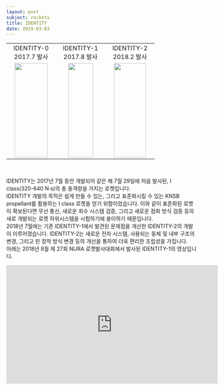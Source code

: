 ```yaml
---
layout: post
subject: rockets
title: IDENTITY
date: 2019-03-03
---
```


<table style="width:700px"><tr>
<td width="115" align="center">IDENTITY-0<br/>2017.7 발사</td>
<td width="115" align="center">IDENTITY-1<br/>2017.8 발사</td>
<td width="115" align="center">IDENTITY-2<br/>2018.2 발사</td>

</tr><tr>
<td width="115" align="center">
<img src="https://github.com/hsb6350/hanaro.github.io/blob/master/assets/IDENTITY0.jpg?raw=true" width="86.3" height="250"/></td>
<td width="115" align="center">
<img src="https://github.com/hsb6350/hanaro.github.io/blob/master/assets/IDENTITY.jpg?raw=true" width="66" height="250"/></td>
<td width="115" align="center">
<img src="https://github.com/hsb6350/hanaro.github.io/blob/master/assets/IDENTITY2.jpg?raw=true" width="85.8" height="250"/></td>

</tr></table><br/>

IDENTITY는 2017년 7월 동안 개발되어 같은 해 7월 29일에 처음 발사된, I class(320-640 N·s)의 총 충격량을 가지는 로켓입니다. <br/>
IDENTITY 개발의 목적은 쉽게 만들 수 있는, 그리고 표준화시킬 수 있는 KNSB propellant를 활용하는 I class 로켓을 얻기 위함이었습니다. 이와 같이 표준화된 로켓이 확보된다면 무선 통신, 새로운 회수 시스템 검증, 그리고 새로운 점화 방식 검증 등의 새로 개발되는 로켓 하위시스템을 시험하기에 용이하기 때문입니다. <br/>
2018년 7월에는 기존 IDENTITY-1에서 발견된 문제점을 개선한 IDENTITY-2의 개발이 이루어졌습니다. IDENTITY-2는 새로운 전자 시스템, 사용되는 동체 및 내부 구조의 변경, 그리고 핀 장착 방식 변경 등의 개선을 통하여 더욱 편리한 조립성을 가집니다. <br/>
아래는 2018년 8월 제 27회 NURA 로켓발사대회에서 발사된 IDENTITY-1의 영상입니다. <br/>

<iframe width="560" height="315" src="https://www.youtube.com/embed/mMGyQSNxEvY" frameborder="0" allowfullscreen></iframe>
